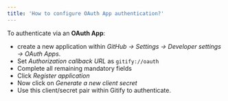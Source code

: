 ```yaml
---
title: 'How to configure OAuth App authentication?'
---
```

To authenticate via an **OAuth App**:
- create a new application within _GitHub → Settings → Developer settings → OAuth Apps_.
- Set _Authorization callback URL_ as `gitify://oauth`
- Complete all remaining mandatory fields
- Click _Register application_
- Now click on _Generate a new client secret_
- Use this client/secret pair within Gitify to authenticate.